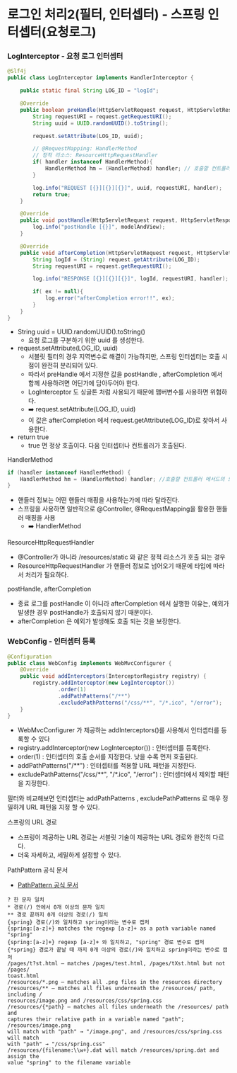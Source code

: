 
# 로그인 처리2(필터, 인터셉터) - 스프링 인터셉터(요청로그)

### LogInterceptor - 요청 로그 인터셉터
```java
@Slf4j
public class LogInterceptor implements HandlerInterceptor {

    public static final String LOG_ID = "logId";

    @Override
    public boolean preHandle(HttpServletRequest request, HttpServletResponse response, Object handler) throws Exception {
        String requestURI = request.getRequestURI();
        String uuid = UUID.randomUUID().toString();

        request.setAttribute(LOG_ID, uuid);

        // @RequestMapping: HandlerMethod
        // 정적 리소스: ResourceHttpRequestHandler
        if( handler instanceof HandlerMethod){
            HandlerMethod hm = (HandlerMethod) handler; // 호출할 컨트롤러 메서드의 모든 정보가 포함
        }

        log.info("REQUEST [{}][{}][{}]", uuid, requestURI, handler);
        return true;
    }

    @Override
    public void postHandle(HttpServletRequest request, HttpServletResponse response, Object handler, ModelAndView modelAndView) throws Exception {
        log.info("postHandle [{}]", modelAndView);
    }

    @Override
    public void afterCompletion(HttpServletRequest request, HttpServletResponse response, Object handler, Exception ex) throws Exception {
        String logId = (String) request.getAttribute(LOG_ID);
        String requestURI = request.getRequestURI();

        log.info("RESPONSE [{}][{}][{}]", logId, requestURI, handler);

        if( ex != null){
            log.error("afterCompletion error!!", ex);
        }
    }
}
```
- String uuid = UUID.randomUUID().toString()
  - 요청 로그를 구분하기 위한 uuid 를 생성한다.
- request.setAttribute(LOG_ID, uuid)
  - 서블릿 필터의 경우 지역변수로 해결이 가능하지만, 스프링 인터셉터는 호출 시점이 완전히 분리되어 있다.
  - 따라서 preHandle 에서 지정한 값을 postHandle , afterCompletion 에서 함께 사용하려면 어딘가에 담아두어야 한다.
  - LogInterceptor 도 싱글톤 처럼 사용되기 때문에 맴버변수를 사용하면 위험하다.
  - ➡️ request.setAttribute(LOG_ID, uuid)
  - 이 값은 afterCompletion 에서 request.getAttribute(LOG_ID)로 찾아서 사용한다.
- return true
  - true 면 정상 호출이다. 다음 인터셉터나 컨트롤러가 호출된다.

HandlerMethod
```java
if (handler instanceof HandlerMethod) {
    HandlerMethod hm = (HandlerMethod) handler; //호출할 컨트롤러 메서드의 모든 정보가 포함
}
```
- 핸들러 정보는 어떤 핸들러 매핑을 사용하는가에 따라 달라진다.
- 스프링을 사용하면 일반적으로 @Controller, @RequestMapping을 활용한 핸들러 매핑을 사용
  - ➡️ HandlerMethod

ResourceHttpRequestHandler
- @Controller가 아니라 /resources/static 와 같은 정적 리소스가 호출 되는 경우
- ResourceHttpRequestHandler 가 핸들러 정보로 넘어오기 때문에 타입에 따라서 처리가 필요하다.

postHandle, afterCompletion
- 종료 로그를 postHandle 이 아니라 afterCompletion 에서 실행한 이유는, 예외가 발생한 경우 
  postHandle가 호출되지 않기 때문이다.
- afterCompletion 은 예외가 발생해도 호출 되는 것을 보장한다.


### WebConfig - 인터셉터 등록

```java
@Configuration
public class WebConfig implements WebMvcConfigurer {
    @Override
    public void addInterceptors(InterceptorRegistry registry) {
        registry.addInterceptor(new LogInterceptor())
                .order(1)
                .addPathPatterns("/**")
                .excludePathPatterns("/css/**", "/*.ico", "/error");
    }
}
```
- WebMvcConfigurer 가 제공하는 addInterceptors()를 사용해서 인터셉터를 등록할 수 있다
- registry.addInterceptor(new LogInterceptor()) : 인터셉터를 등록한다.
- order(1) : 인터셉터의 호출 순서를 지정한다. 낮을 수록 먼저 호출된다.
- addPathPatterns("/**") : 인터셉터를 적용할 URL 패턴을 지정한다.
- excludePathPatterns("/css/**", "/*.ico", "/error") : 인터셉터에서 제외할 패턴을 지정한다.

필터와 비교해보면 인터셉터는 addPathPatterns , excludePathPatterns 로 매우 정밀하게 URL 패턴을 지정
할 수 있다.

스프링의 URL 경로
- 스프링이 제공하는 URL 경로는 서블릿 기술이 제공하는 URL 경로와 완전히 다르다.
- 더욱 자세하고, 세밀하게 설정할 수 있다.

PathPattern 공식 문서 
-  [PathPattern 공식 문서](https://docs.spring.io/spring-framework/docs/current/javadoc-api/org/springframework/web/util/pattern/PathPattern.html)
```text
? 한 문자 일치
* 경로(/) 안에서 0개 이상의 문자 일치
** 경로 끝까지 0개 이상의 경로(/) 일치
{spring} 경로(/)와 일치하고 spring이라는 변수로 캡처
{spring:[a-z]+} matches the regexp [a-z]+ as a path variable named "spring"
{spring:[a-z]+} regexp [a-z]+ 와 일치하고, "spring" 경로 변수로 캡처
{*spring} 경로가 끝날 때 까지 0개 이상의 경로(/)와 일치하고 spring이라는 변수로 캡처
/pages/t?st.html — matches /pages/test.html, /pages/tXst.html but not /pages/
toast.html
/resources/*.png — matches all .png files in the resources directory
/resources/** — matches all files underneath the /resources/ path, including /
resources/image.png and /resources/css/spring.css
/resources/{*path} — matches all files underneath the /resources/ path and 
captures their relative path in a variable named "path"; /resources/image.png 
will match with "path" → "/image.png", and /resources/css/spring.css will match 
with "path" → "/css/spring.css"
/resources/{filename:\\w+}.dat will match /resources/spring.dat and assign the 
value "spring" to the filename variable
```
